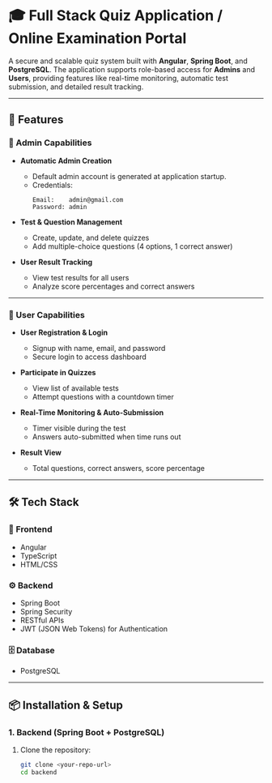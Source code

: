 # 🎓 Full Stack Quiz Application / Online Examination Portal

A secure and scalable quiz system built with **Angular**, **Spring Boot**, and **PostgreSQL**. The application supports role-based access for **Admins** and **Users**, providing features like real-time monitoring, automatic test submission, and detailed result tracking.

---

## 🚀 Features

### 🔐 Admin Capabilities
- **Automatic Admin Creation**  
  - Default admin account is generated at application startup.  
  - Credentials:  
    ```
    Email:    admin@gmail.com  
    Password: admin
    ```

- **Test & Question Management**  
  - Create, update, and delete quizzes  
  - Add multiple-choice questions (4 options, 1 correct answer)

- **User Result Tracking**  
  - View test results for all users  
  - Analyze score percentages and correct answers

---

### 👤 User Capabilities
- **User Registration & Login**  
  - Signup with name, email, and password  
  - Secure login to access dashboard

- **Participate in Quizzes**  
  - View list of available tests  
  - Attempt questions with a countdown timer

- **Real-Time Monitoring & Auto-Submission**  
  - Timer visible during the test  
  - Answers auto-submitted when time runs out

- **Result View**  
  - Total questions, correct answers, score percentage

---

## 🛠 Tech Stack

### 🔧 Frontend
- Angular
- TypeScript
- HTML/CSS

### ⚙️ Backend
- Spring Boot
- Spring Security
- RESTful APIs
- JWT (JSON Web Tokens) for Authentication

### 🗄️ Database
- PostgreSQL

---

## 📦 Installation & Setup

### 1. Backend (Spring Boot + PostgreSQL)

1. Clone the repository:
   ```bash
   git clone <your-repo-url>
   cd backend
